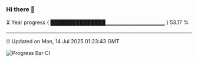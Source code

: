 ### Hi there 👋

⏳ Year progress { ███████████████▁▁▁▁▁▁▁▁▁▁▁▁▁▁▁ } 53.17 %

---

⏰ Updated on Mon, 14 Jul 2025 01:23:43 GMT

![Progress Bar CI](https://github.com/liununu/liununu/workflows/Progress%20Bar%20CI/badge.svg)
